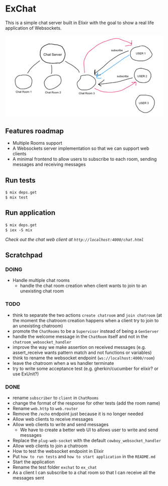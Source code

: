 # ExChat

This is a simple chat server built in Elixir with the goal to show a real life application of Websockets.

![the sketch](/sketch.png?raw=true)

## Features roadmap

- Multiple Rooms support
- A Websockets server implementation so that we can support web clients
- A minimal frontend to allow users to subscribe to each room, sending messages and receiving messages

## Run tests

```
$ mix deps.get
$ mix test
```

## Run application

```
$ mix deps.get
$ iex -S mix
```

_Check out the chat web client at `http://localhost:4000/chat.html`_

## Scratchpad

### DOING

- Handle multiple chat rooms
  - handle the chat room creation when client wants to join to an unexisting chat room

### TODO

- think to separate the two actions `create chatroom` and `join chatroom` (at the moment the chatroom creation happens when a client try to join to an unexisting chatroom)
- promote the `ChatRooms` to be a `Supervisor` instead of being a `GenServer`
- handle the welcome message in the `ChatRoom` itself and not in the `chatroom_websocket_handler`
- improve the way we make assertion on received messages (e.g. assert_receive wants pattern match and not functions or variables)
- think to rename the websocket endpoint (`ws://localhost:4000/room`)
- leave the chatroom when a ws handler terminate
- try to write some acceptance test (e.g. gherkin/cucumber for elixir? or use ExUnit?)

### DONE

- rename `subscriber` to `client` in `ChatRooms`
- change the format of the response for other tests (add the room name)
- Rename `web.http` to `web.router`
- Remove the `/echo` endpoint just because it is no longer needed
- Allow web clients to receive messages
- Allow web clients to write and send messages
  - We have to create a better web UI to allows user to write and send messages
- Replace the `plug-web-socket` with the default `cowboy_websocket_handler`
- Allow web clients to join a chatroom
- How to test the websocket endpoint in Elixir
- Put `how to run tests` and `how to start application` in the `README.md`
- Start the application
- Rename the test folder `exchat` to `ex_chat`
- As a client I can subscribe to a chat room so that I can receive all the messages sent
